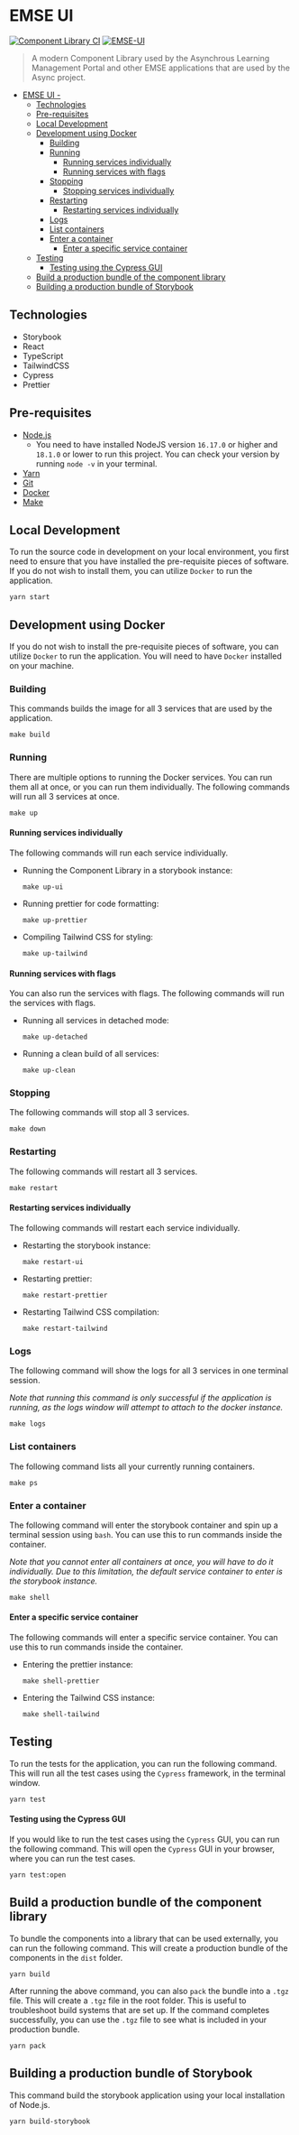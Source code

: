 # EMSE UI
[![Component Library CI](https://github.com/odu-emse/emse-UI/actions/workflows/main.yml/badge.svg)](https://github.com/odu-emse/emse-UI/actions/workflows/main.yml)
[![EMSE-UI](https://img.shields.io/endpoint?url=https://dashboard.cypress.io/badge/simple/ye2f54&style=flat&logo=cypress)](https://dashboard.cypress.io/projects/ye2f54/runs)
> A modern Component Library used by the Asynchrous Learning Management Portal and other EMSE applications that are used by the Async project.  

<!-- TOC -->
* [EMSE UI -](#emse-ui--)
  * [Technologies](#technologies)
  * [Pre-requisites](#pre-requisites)
  * [Local Development](#local-development)
  * [Development using Docker](#development-using-docker)
    * [Building](#building)
    * [Running](#running)
      * [Running services individually](#running-services-individually)
      * [Running services with flags](#running-services-with-flags)
    * [Stopping](#stopping)
      * [Stopping services individually](#stopping-services-individually)
    * [Restarting](#restarting)
      * [Restarting services individually](#restarting-services-individually)
    * [Logs](#logs)
    * [List containers](#list-containers)
    * [Enter a container](#enter-a-container)
      * [Enter a specific service container](#enter-a-specific-service-container)
  * [Testing](#testing)
      * [Testing using the Cypress GUI](#testing-using-the-cypress-gui)
  * [Build a production bundle of the component library](#build-a-production-bundle-of-the-component-library)
  * [Building a production bundle of Storybook](#building-a-production-bundle-of-storybook)
<!-- TOC -->

## Technologies
- Storybook
- React
- TypeScript
- TailwindCSS
- Cypress
- Prettier

## Pre-requisites
- [Node.js](https://nodejs.org/en/)
    - You need to have installed NodeJS version `16.17.0` or higher and `18.1.0` or lower to run this project. You can check your version by running `node -v` in your terminal.
- [Yarn](https://classic.yarnpkg.com/en/docs/install)
- [Git](https://git-scm.com/downloads)
- [Docker](https://www.docker.com/products/docker-desktop)
- [Make](https://www.gnu.org/software/make/)

## Local Development
To run the source code in development on your local environment, you first need to ensure that you have installed the pre-requisite pieces of software. If you do not wish to install them, you can utilize `Docker` to run the application.
```console
yarn start
```

## Development using Docker
If you do not wish to install the pre-requisite pieces of software, you can utilize `Docker` to run the application. You will need to have `Docker` installed on your machine.

### Building
This commands builds the image for all 3 services that are used by the application.
```console
make build
```

### Running
There are multiple options to running the Docker services. You can run them all at once, or you can run them individually. The following commands will run all 3 services at once.
```console
make up
```

#### Running services individually
The following commands will run each service individually.
- Running the Component Library in a storybook instance:
  ```console
  make up-ui
  ```

- Running prettier for code formatting:
  ```console
  make up-prettier
  ```

- Compiling Tailwind CSS for styling:
  ```console
  make up-tailwind
  ```

#### Running services with flags
You can also run the services with flags. The following commands will run the services with flags.

- Running all services in detached mode:
  ```console
  make up-detached
  ```

- Running a clean build of all services:
  ```console
  make up-clean
  ```

### Stopping
The following commands will stop all 3 services.
```console
make down
```

### Restarting
The following commands will restart all 3 services.
```console
make restart
```

#### Restarting services individually
The following commands will restart each service individually.
- Restarting the storybook instance:
  ```console
  make restart-ui
  ```
- Restarting prettier:
  ```console
  make restart-prettier
  ```
  
- Restarting Tailwind CSS compilation:
  ```console
  make restart-tailwind
  ```

### Logs
The following command will show the logs for all 3 services in one terminal session. 

_Note that running this command is only successful if the application is running, as the logs window will attempt to attach to the docker instance._
```console
make logs
```

### List containers
The following command lists all your currently running containers.
```console
make ps
```

### Enter a container
The following command will enter the storybook container and spin up a terminal session using `bash`. You can use this to run commands inside the container. 

_Note that you cannot enter all containers at once, you will have to do it individually. Due to this limitation, the default service container to enter is the storybook instance._
```console
make shell
```

#### Enter a specific service container
The following commands will enter a specific service container. You can use this to run commands inside the container.

- Entering the prettier instance:
  ```console
  make shell-prettier
  ```

- Entering the Tailwind CSS instance:
  ```console
  make shell-tailwind
  ```  

## Testing
To run the tests for the application, you can run the following command. This will run all the test cases using the `Cypress` framework, in the terminal window.
```console
yarn test
```
#### Testing using the Cypress GUI
If you would like to run the test cases using the `Cypress` GUI, you can run the following command. This will open the `Cypress` GUI in your browser, where you can run the test cases.
```console
yarn test:open
```

## Build a production bundle of the component library
To bundle the components into a library that can be used externally, you can run the following command. This will create a production bundle of the components in the `dist` folder.
```console
yarn build
```

After running the above command, you can also `pack` the bundle into a `.tgz` file. This will create a `.tgz` file in the root folder. This is useful to troubleshoot build systems that are set up. If the command completes successfully, you can use the `.tgz` file to see what is included in your production bundle.
```console
yarn pack
```

## Building a production bundle of Storybook
This command build the storybook application using your local installation of Node.js.
```console
yarn build-storybook
```
